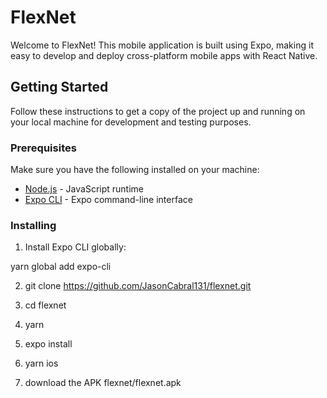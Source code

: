 # FlexNet

Welcome to FlexNet! This mobile application is built using Expo, making it easy to develop and deploy cross-platform mobile apps with React Native.

## Getting Started

Follow these instructions to get a copy of the project up and running on your local machine for development and testing purposes.

### Prerequisites

Make sure you have the following installed on your machine:

- [Node.js](https://nodejs.org/) - JavaScript runtime
- [Expo CLI](https://docs.expo.dev/get-started/installation/) - Expo command-line interface

### Installing

1. Install Expo CLI globally:

  yarn global add expo-cli

2. git clone https://github.com/JasonCabral131/flexnet.git

3. cd flexnet

4. yarn 

5. expo install

6. yarn ios

7. download the APK flexnet/flexnet.apk

